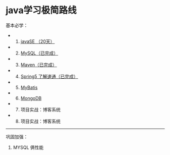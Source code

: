 # java学习极简路线

基本必学：

- 1. [javaSE （20天）](https://www.bilibili.com/video/BV1fh411y7R8?spm_id_from=333.999.0.0) 
- 2. [MySQL（已完成）](https://www.bilibili.com/video/BV1Vy4y1z7EX?spm_id_from=333.999.0.0)
- 3. [Maven（已完成）](https://www.bilibili.com/video/BV1Ah411S7ZE?p=14)
- 4. [Spring5 了解速通（已完成）](https://www.bilibili.com/video/BV1WE411d7Dv?spm_id_from=333.999.0.0 )
- 5. [MyBatis](https://www.bilibili.com/video/av894307478/?spm_id_from=333.788.video.desc.click)
- 6. [MongoDB](https://www.bilibili.com/video/BV18s411E78K?p=11&spm_id_from=pageDriver)
- 7. 项目实战：博客系统
- 8. 项目实战：博客系统
---

巩固加强：

1. MYSQL 俩性能